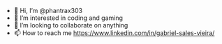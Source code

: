 - 👋 Hi, I’m @phantrax303
- 👀 I’m interested in coding and gaming
- 💞️ I’m looking to collaborate on anything
- 📫 How to reach me https://www.linkedin.com/in/gabriel-sales-vieira/
<!---
phantrax303/phantrax303 is a ✨ special ✨ repository because its `README.md` (this file) appears on your GitHub profile.
You can click the Preview link to take a look at your changes.
--->
